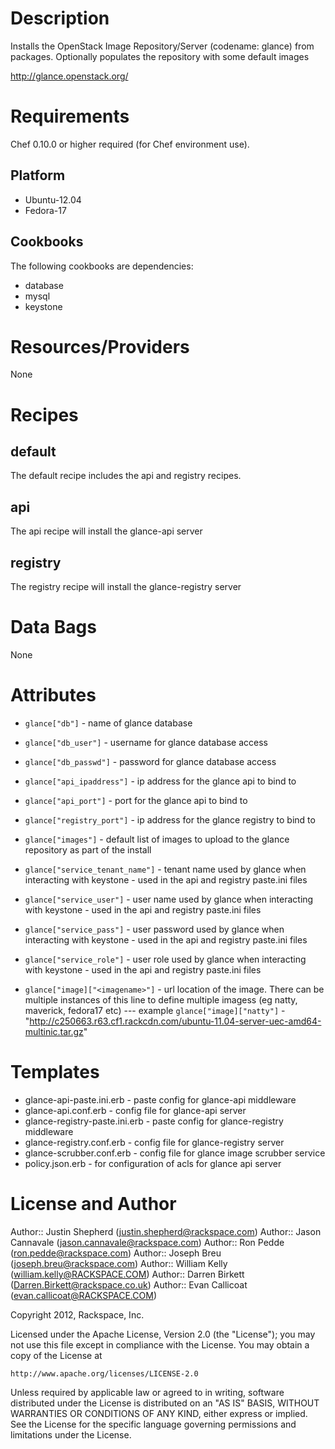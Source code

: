 Description
===========

Installs the OpenStack Image Repository/Server (codename: glance) from packages. Optionally populates the repository with some default images 

http://glance.openstack.org/

Requirements
============

Chef 0.10.0 or higher required (for Chef environment use).

Platform
--------

* Ubuntu-12.04
* Fedora-17

Cookbooks
---------

The following cookbooks are dependencies:

* database
* mysql
* keystone


Resources/Providers
===================

None


Recipes
=======

default
-------

The default recipe includes the api and registry recipes.

api
------

The api recipe will install the glance-api server

registry
--------

The registry recipe will install the glance-registry server


Data Bags
=========

None


Attributes 
==========

* `glance["db"]` - name of glance database
* `glance["db_user"]` - username for glance database access
* `glance["db_passwd"]` - password for glance database access
* `glance["api_ipaddress"]` - ip address for the glance api to bind to
* `glance["api_port"]` - port for the glance api to bind to
* `glance["registry_port"]` - ip address for the glance registry to bind to
* `glance["images"]` - default list of images to upload to the glance repository as part of the install

* `glance["service_tenant_name"]` - tenant name used by glance when interacting with keystone - used in the api and registry paste.ini files
* `glance["service_user"]` - user name used by glance when interacting with keystone -  used in the api and registry paste.ini files
* `glance["service_pass"]` - user password used by glance when interacting with keystone - used in the api and registry paste.ini files
* `glance["service_role"]` - user role used by glance when interacting with keystone - used in the api and registry paste.ini files

* `glance["image]["<imagename>"]` - url location of the <imagename> image. There can be multiple instances of this line to define multiple imagess (eg natty, maverick, fedora17 etc)
--- example `glance["image]["natty"]` - "http://c250663.r63.cf1.rackcdn.com/ubuntu-11.04-server-uec-amd64-multinic.tar.gz"


Templates
=========

* glance-api-paste.ini.erb - paste config for glance-api middleware
* glance-api.conf.erb - config file for glance-api server
* glance-registry-paste.ini.erb - paste config for glance-registry middleware
* glance-registry.conf.erb - config file for glance-registry server
* glance-scrubber.conf.erb - config file for glance image scrubber service
* policy.json.erb - for configuration of acls for glance api server


License and Author
==================

Author:: Justin Shepherd (<justin.shepherd@rackspace.com>)
Author:: Jason Cannavale (<jason.cannavale@rackspace.com>)
Author:: Ron Pedde (<ron.pedde@rackspace.com>)
Author:: Joseph Breu (<joseph.breu@rackspace.com>)
Author:: William Kelly (<william.kelly@RACKSPACE.COM>)
Author:: Darren Birkett (<Darren.Birkett@rackspace.co.uk>)
Author:: Evan Callicoat (<evan.callicoat@RACKSPACE.COM>)

Copyright 2012, Rackspace, Inc.

Licensed under the Apache License, Version 2.0 (the "License");
you may not use this file except in compliance with the License.
You may obtain a copy of the License at

    http://www.apache.org/licenses/LICENSE-2.0

Unless required by applicable law or agreed to in writing, software
distributed under the License is distributed on an "AS IS" BASIS,
WITHOUT WARRANTIES OR CONDITIONS OF ANY KIND, either express or implied.
See the License for the specific language governing permissions and
limitations under the License.
